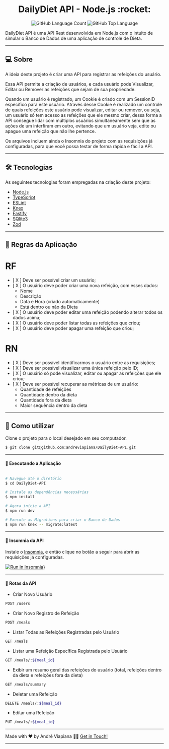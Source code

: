 <p align="center">
  <h1 align="center">DailyDiet API - Node.js :rocket:</h1>
</p>

<p align="center" margin-top="25px" >
  <img alt="GitHub Language Count" src="https://img.shields.io/github/languages/count/andreviapiana/DailyDiet-API" />

  <img alt="GitHub Top Language" src="https://img.shields.io/github/languages/top/andreviapiana/DailyDiet-API" />
</p>


DailyDiet API é uma API Rest desenvolvida em Node.js com o intuito de simular o Banco de Dados de uma aplicação de controle de Dieta.

___

## 💻 Sobre
A ideia deste projeto é criar uma API para registrar as refeições do usuário.

Essa API permite a criação de usuários, e cada usuário pode Visualizar, Editar ou Remover as refeições que sejam de sua propriedade.

Quando um usuário é registrado, um Cookie é criado com um SessionID específico para este usuário. Através desse Cookie é realizado um controle de quais refeições este usuário pode visualizar, editar ou remover, ou seja, um usuário só tem acesso as refeições que ele mesmo criar, dessa forma a API consegue lidar com múltiplos usuários simultaneamente sem que as ações de um interfiram em outro, evitando que um usuário veja, edite ou apague uma refeição que não lhe pertence.

Os arquivos incluem ainda o Insomnia do projeto com as requisições já configuradas, para que você possa testar de forma rápida e fácil a API.

___

## 🛠 Tecnologias

As seguintes tecnologias foram empregadas na criação deste projeto:

- [Node.js](https://nodejs.org/en)
- [TypeScript](https://www.typescriptlang.org/)
- [ESLint](https://eslint.org/)
- [Knex](https://knexjs.org/guide/)
- [Fastify](https://www.npmjs.com/package/fastify)
- [SQlite3](https://www.npmjs.com/package/sqlite3)
- [Zod](https://www.npmjs.com/package/zod)

___

## 🚀 Regras da Aplicação

# RF

- [ X ] Deve ser possível criar um usuário;
- [ X ] O usuário deve poder criar uma nova refeição, com esses dados:
    - Nome
    - Descrição
    - Data e Hora (criado automaticamente)
    - Está dentro ou não da Dieta
- [ X ] O usuário deve poder editar uma refeição podendo alterar todos os dados acima;
- [ X ] O usuário deve poder listar todas as refeições que criou;
- [ X ] O usuário deve poder apagar uma refeição que criou;

# RN

- [ X ] Deve ser possível identificarmos o usuário entre as requisições;
- [ X ] Deve ser possível visualizar uma única refeição pelo ID;
- [ X ] O usuário só pode visualizar, editar ou apagar as refeições que ele criou;
- [ X ] Deve ser possível recuperar as métricas de um usuário:
    - Quantidade de refeições
    - Quantidade dentro da dieta
    - Quantidade fora da dieta
    - Maior sequência dentro da dieta
___

## 🚀 Como utilizar

Clone o projeto para o local desejado em seu computador.

```bash
$ git clone git@github.com:andreviapiana/DailyDiet-API.git
```
___

#### 🚧 Executando a Aplicação
```bash

# Navegue até o diretório
$ cd DailyDiet-API

# Instale as dependências necessárias
$ npm install

# Agora inicie a API
$ npm run dev

# Execute as Migrations para criar o Banco de Dados
$ npm run knex -- migrate:latest

```

___

#### 📇 Insomnia da API

Instale o [Insomnia](https://insomnia.rest/download), e então clique no botão a seguir para abrir as requisições já configuradas.

[![Run in Insomnia}](https://insomnia.rest/images/run.svg)](https://insomnia.rest/run/?label=DailyDiet-API&uri=https%3A%2F%2Fraw.githubusercontent.com%2FAndreViapiana%2FDailyDiet-API%2Fmain%2Fexport.json)

___

#### 🔀 Rotas da API

- Criar Novo Usuário
```bash
POST /users
```

- Criar Novo Registro de Refeição
```bash
POST /meals
```

- Listar Todas as Refeições Registradas pelo Usuário
```bash
GET /meals
```

- Listar uma Refeição Específica Registrada pelo Usuário
```bash
GET /meals/:${meal_id}
```

- Exibir um resumo geral das refeições do usuário (total, refeições dentro da dieta e refeições fora da dieta)
```bash
GET /meals/summary
```

- Deletar uma Refeição
```bash
DELETE /meals/:${meal_id}
```

- Editar uma Refeição
```bash
PUT /meals/:${meal_id}
```

___

Made with ❤️ by André Viapiana 👋🏽 [Get in Touch!](https://www.linkedin.com/in/andreviapiana/)

---
